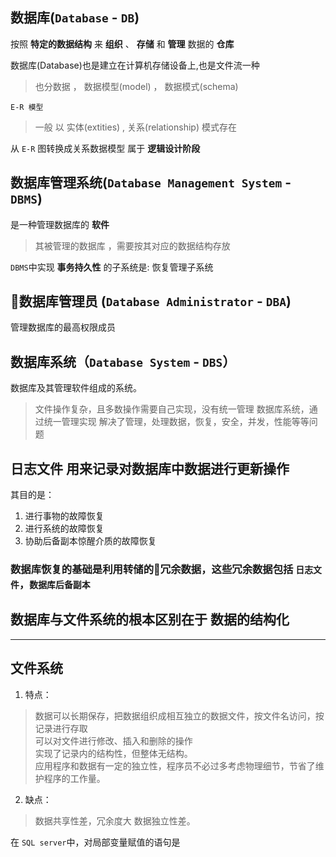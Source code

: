 ## 数据库(`Database` - `DB`)

按照 **特定的数据结构** 来 **组织** 、 **存储** 和 **管理** 数据的 **仓库**

数据库(Database)也是建立在计算机存储设备上,也是文件流一种

> 也分数据 ， 数据模型(model) ， 数据模式(schema)

`E-R 模型`
> 一般 以 实体(extities) , 关系(relationship) 模式存在 

从 `E-R` 图转换成关系数据模型 属于 **逻辑设计阶段**

## 数据库管理系统(`Database Management System` - `DBMS`)

是一种管理数据库的 **软件**
> 其被管理的数据库 ，需要按其对应的数据结构存放

`DBMS`中实现 **事务持久性** 的子系统是: 恢复管理子系统

## 数据库管理员 (`Database Administrator` - `DBA`)

管理数据库的最高权限成员

## 数据库系统（`Database System` - `DBS`）

数据库及其管理软件组成的系统。
> 文件操作复杂，且多数操作需要自己实现，没有统一管理
> 数据库系统，通过统一管理实现
> 解决了管理，处理数据，恢复，安全，并发，性能等等问题

## **日志文件** 用来记录对数据库中数据进行更新操作
其目的是：
1. 进行事物的故障恢复
2. 进行系统的故障恢复
3. 协助后备副本惊醒介质的故障恢复

### 数据库恢复的基础是利用转储的冗余数据，这些冗余数据包括 `日志文件`，`数据库后备副本`

## 数据库与文件系统的根本区别在于 **数据的结构化**



---
## 文件系统
1. 特点：
> 数据可以长期保存，把数据组织成相互独立的数据文件，按文件名访问，按记录进行存取<br/>
> 可以对文件进行修改、插入和删除的操作<br/>
> 实现了记录内的结构性，但整体无结构。<br/>
> 应用程序和数据有一定的独立性，程序员不必过多考虑物理细节，节省了维护程序的工作量。 
2. 缺点：
> 数据共享性差，冗余度大
> 数据独立性差。

在 `SQL server`中，对局部变量赋值的语句是